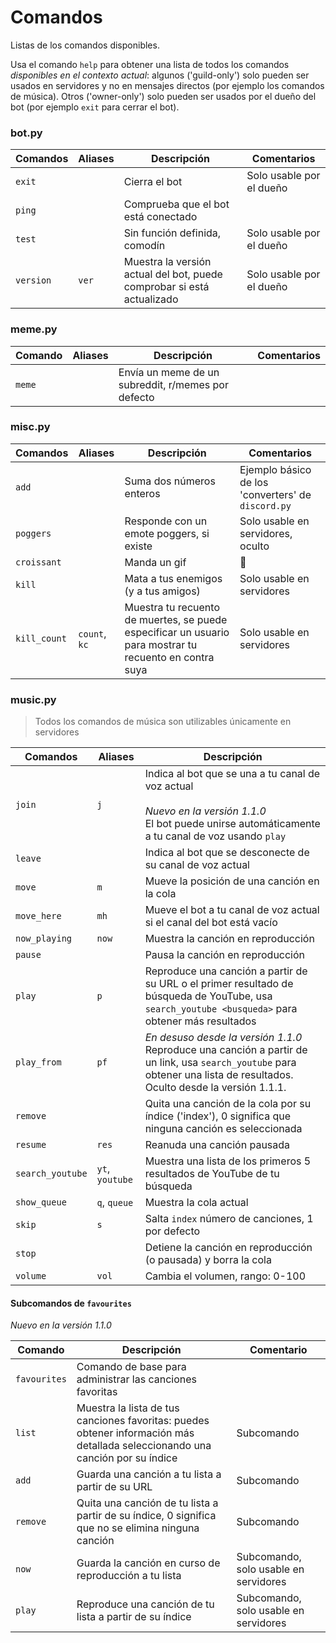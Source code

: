 # Comandos

Listas de los comandos disponibles.

Usa el comando `help` para obtener una lista de todos los comandos *disponibles en el contexto actual*: algunos ('guild-only') solo pueden ser usados en servidores y no en mensajes directos (por ejemplo los comandos de música).
Otros ('owner-only') solo pueden ser usados por el dueño del bot (por ejemplo `exit` para cerrar el bot).

### bot.py

| Comandos  | Aliases | Descripción                                                  | Comentarios              |
| --------- | ------- | ------------------------------------------------------------ | ------------------------ |
| `exit`    |         | Cierra el bot                                                | Solo usable por el dueño |
| `ping`    |         | Comprueba que el bot está conectado                          |                          |
| `test`    |         | Sin función definida, comodín                                | Solo usable por el dueño |
| `version` | `ver`   | Muestra la versión actual del bot, puede comprobar si está actualizado | Solo usable por el dueño |

### meme.py

| Comando | Aliases | Descripción                                        | Comentarios |
| ------- | ------- | -------------------------------------------------- | ----------- |
| `meme`  |         | Envía un meme de un subreddit, r/memes por defecto |             |

### misc.py

| Comandos     | Aliases       | Descripción                                                  | Comentarios                                        |
| ------------ | ------------- | ------------------------------------------------------------ | -------------------------------------------------- |
| `add`        |               | Suma dos números enteros                                     | Ejemplo básico de los 'converters' de `discord.py` |
| `poggers`    |               | Responde con un emote poggers, si existe                     | Solo usable en servidores, oculto                  |
| `croissant`  |               | Manda un gif                                                 | 🥐                                                  |
| `kill`       |               | Mata a tus enemigos (y a tus amigos)                         | Solo usable en servidores                          |
| `kill_count` | `count`, `kc` | Muestra tu recuento de muertes, se puede especificar un usuario para mostrar tu recuento en contra suya | Solo usable en servidores                          |

### music.py

> Todos los comandos de música son utilizables únicamente en servidores

| Comandos         | Aliases         | Descripción                                                  |
| ---------------- | --------------- | ------------------------------------------------------------ |
| `join`           | `j`             | Indica al bot que se una a tu canal de voz actual<br /><br />*Nuevo en la versión 1.1.0*<br />El bot puede unirse automáticamente a tu canal de voz usando `play` |
| `leave`          |                 | Indica al bot que se desconecte de su canal de voz actual    |
| `move`           | `m`             | Mueve la posición de una canción en la cola                  |
| `move_here`      | `mh`            | Mueve el bot a tu canal de voz actual si el canal del bot está vacío |
| `now_playing`    | `now`           | Muestra la canción en reproducción                           |
| `pause`          |                 | Pausa la canción en reproducción                             |
| `play`           | `p`             | Reproduce una canción a partir de su URL o el primer resultado de búsqueda de YouTube, usa `search_youtube <busqueda>` para obtener más resultados |
| `play_from`      | `pf`            | *En desuso desde la versión 1.1.0*<br />Reproduce una canción a partir de un link, usa `search_youtube` para obtener una lista de resultados. Oculto desde la versión 1.1.1. |
| `remove`         |                 | Quita una canción de la cola por su índice ('index'), 0 significa que ninguna canción es seleccionada |
| `resume`         | `res`           | Reanuda una canción pausada                                  |
| `search_youtube` | `yt`, `youtube` | Muestra una lista de los primeros 5 resultados de YouTube de tu búsqueda |
| `show_queue`     | `q`, `queue`    | Muestra la cola actual                                       |
| `skip`           | `s`             | Salta `index` número de canciones, 1 por defecto             |
| `stop`           |                 | Detiene la canción en reproducción (o pausada) y borra la cola |
| `volume`         | `vol`           | Cambia el volumen, rango: 0-100                              |

#### Subcomandos de `favourites`

*Nuevo en la versión 1.1.0*

| Comando      | Descripción                                                  | Comentario                            |
| ------------ | ------------------------------------------------------------ | ------------------------------------- |
| `favourites` | Comando de base para administrar las canciones favoritas     |                                       |
| `list`       | Muestra la lista de tus canciones favoritas: puedes obtener información más detallada seleccionando una canción por su índice | Subcomando                            |
| `add`        | Guarda una canción a tu lista a partir de su URL             | Subcomando                            |
| `remove`     | Quita una canción de tu lista a partir de su índice, 0 significa que no se elimina ninguna canción | Subcomando                            |
| `now`        | Guarda la canción en curso de reproducción a tu lista        | Subcomando, solo usable en servidores |
| `play`       | Reproduce una canción de tu lista a partir de su índice      | Subcomando, solo usable en servidores |

